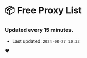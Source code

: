 # :package: Free Proxy List
### Updated every 15 minutes.

- Last updated: `2024-08-27 10:33`

:heart:
